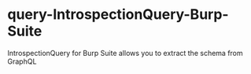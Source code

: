 # query-IntrospectionQuery-Burp-Suite
IntrospectionQuery for Burp Suite allows you to extract the schema from GraphQL
